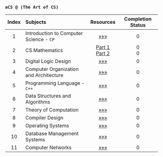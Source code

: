 ### `aCS @ ⟨The Art of CS⟩`
| Index | Subjects | Resources | Completion Status |
| :---: | :--- | :---: | :---: |
| 1 | Introduction to Computer Science - `CP` | [»»»](https://www.codechef.com/) | 0 |
| 2 | CS Mathematics | [Part 1](https://www.vitalsource.com/products/foundation-maths-anthony-croft-robert-davison-v9781292289731) <br /> [Part 2](https://www.vitalsource.com/products/mathematics-a-discrete-introduction-edward-a-scheinerman-v9781285402062) | 0 <br /> 0 |
| 3 | Digital Logic Design | [»»»](https://www.vitalsource.com/products/digital-logic-design-holdsworth-brian-woods-v9780750645829) | 0 |
| 4 | Computer Organization and Architecture | [»»»](https://www.vitalsource.com/products/computer-organization-ghosh-v9789353164294) | 0 |
| 5 | Programming Language - `C++` | [»»»](https://www.vitalsource.com/products/introduction-to-c-george-s-tselikis-v9781000635744) | 0 |
| 6 | Data Structures and Algorithms | [»»»](https://india.oup.com/product/design-and-analysis-of-algorithms-9780198093695) | 0 |
| 7 | Theory of Computation | [»»»](https://www.vitalsource.com/products/introduction-to-the-theory-of-computation-michael-sipser-v9781285401065) | 0 |
| 8 | Compiler Design | [»»»](https://www.vitalsource.com/products/principles-of-compiler-design-v-raghavan-v9781259081408) | 0 |
| 9 | Operating Systems | [»»»](https://www.vitalsource.com/products/understanding-operating-systems-ann-mchoes-ida-m-flynn-v9781337517539) | 0 |
| 10 | Database Management Systems | [»»»](https://www.vitalsource.com/products/introduction-to-database-management-mark-l-gillenson-v9780470460399) | 0 |
| 11 | Computer Networks | [»»»](https://www.vitalsource.com/products/computer-networks-and-internets-douglas-e-comer-v9780133589139) | 0 |
